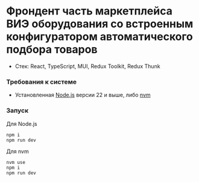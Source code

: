 # Фрондент часть маркетплейса ВИЭ оборудования со встроенным конфигуратором автоматического подбора товаров

* Стек: React, TypeScript, MUI, Redux Toolkit, Redux Thunk

### Требования к системе

* Установленная [Node.js](https://nodejs.org/en) версии 22 и выше, либо [nvm](https://github.com/nvm-sh/nvm)

### Запуск

Для Node.js
```
npm i
npm run dev
```

Для nvm
```
nvm use
npm i
npm run dev
```
